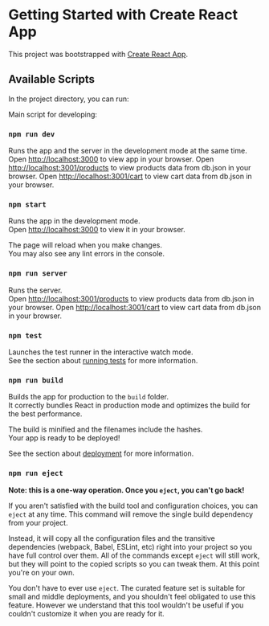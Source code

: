 # Getting Started with Create React App

This project was bootstrapped with [Create React App](https://github.com/facebook/create-react-app).

## Available Scripts

In the project directory, you can run:




Main script for developing:
### `npm run dev`

Runs the app and the server in the development mode at the same time.\
Open [http://localhost:3000](http://localhost:3000) to view app in your browser.
Open [http://localhost:3001/products](http://localhost:3001/products) to view products data from db.json in your browser.
Open [http://localhost:3001/cart](http://localhost:3001/cart) to view cart data from db.json in your browser.










### `npm start`

Runs the app in the development mode.\
Open [http://localhost:3000](http://localhost:3000) to view it in your browser.

The page will reload when you make changes.\
You may also see any lint errors in the console.

### `npm run server`

Runs the server.\
Open [http://localhost:3001/products](http://localhost:3001/products) to view products data from db.json in your browser.
Open [http://localhost:3001/cart](http://localhost:3001/cart) to view cart data from db.json in your browser.











### `npm test`

Launches the test runner in the interactive watch mode.\
See the section about [running tests](https://facebook.github.io/create-react-app/docs/running-tests) for more information.

### `npm run build`

Builds the app for production to the `build` folder.\
It correctly bundles React in production mode and optimizes the build for the best performance.

The build is minified and the filenames include the hashes.\
Your app is ready to be deployed!

See the section about [deployment](https://facebook.github.io/create-react-app/docs/deployment) for more information.

### `npm run eject`

**Note: this is a one-way operation. Once you `eject`, you can't go back!**

If you aren't satisfied with the build tool and configuration choices, you can `eject` at any time. This command will remove the single build dependency from your project.

Instead, it will copy all the configuration files and the transitive dependencies (webpack, Babel, ESLint, etc) right into your project so you have full control over them. All of the commands except `eject` will still work, but they will point to the copied scripts so you can tweak them. At this point you're on your own.

You don't have to ever use `eject`. The curated feature set is suitable for small and middle deployments, and you shouldn't feel obligated to use this feature. However we understand that this tool wouldn't be useful if you couldn't customize it when you are ready for it.
